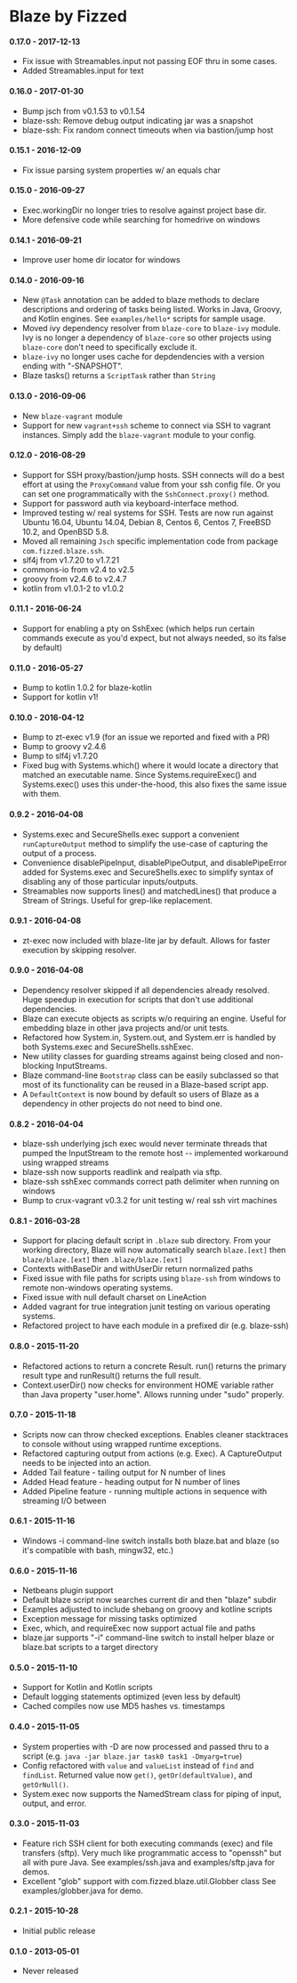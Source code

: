 Blaze by Fizzed
===============

#### 0.17.0 - 2017-12-13

 - Fix issue with Streamables.input not passing EOF thru in some cases.
 - Added Streamables.input for text

#### 0.16.0 - 2017-01-30

 - Bump jsch from v0.1.53 to v0.1.54
 - blaze-ssh: Remove debug output indicating jar was a snapshot
 - blaze-ssh: Fix random connect timeouts when via bastion/jump host

#### 0.15.1 - 2016-12-09

 - Fix issue parsing system properties w/ an equals char

#### 0.15.0 - 2016-09-27

 - Exec.workingDir no longer tries to resolve against project base dir.
 - More defensive code while searching for homedrive on windows

#### 0.14.1 - 2016-09-21

 - Improve user home dir locator for windows

#### 0.14.0 - 2016-09-16

 - New `@Task` annotation can be added to blaze methods to declare descriptions
   and ordering of tasks being listed.  Works in Java, Groovy, and Kotlin engines.
   See `examples/hello*` scripts for sample usage.
 - Moved ivy dependency resolver from `blaze-core` to `blaze-ivy` module.  Ivy
   is no longer a dependency of `blaze-core` so other projects using `blaze-core`
   don't need to specifically exclude it.
 - `blaze-ivy` no longer uses cache for depdendencies with a version ending
   with "-SNAPSHOT".
 - Blaze tasks() returns a `ScriptTask` rather than `String`

#### 0.13.0 - 2016-09-06

 - New `blaze-vagrant` module
 - Support for new `vagrant+ssh` scheme to connect via SSH to vagrant
   instances. Simply add the `blaze-vagrant` module to your config.

#### 0.12.0 - 2016-08-29

 - Support for SSH proxy/bastion/jump hosts. SSH connects will do a best
   effort at using the `ProxyCommand` value from your ssh config file.  Or you
   can set one programmatically with the `SshConnect.proxy()` method.
 - Support for password auth via keyboard-interface method.
 - Improved testing w/ real systems for SSH.  Tests are now run against
   Ubuntu 16.04, Ubuntu 14.04, Debian 8, Centos 6, Centos 7, FreeBSD 10.2,
   and OpenBSD 5.8.
 - Moved all remaining `Jsch` specific implementation code from package
   `com.fizzed.blaze.ssh`.
 - slf4j from v1.7.20 to v1.7.21
 - commons-io from v2.4 to v2.5
 - groovy from v2.4.6 to v2.4.7
 - kotlin from v1.0.1-2 to v1.0.2

#### 0.11.1 - 2016-06-24

 - Support for enabling a pty on SshExec (which helps run certain commands
   execute as you'd expect, but not always needed, so its false by default)

#### 0.11.0 - 2016-05-27

 - Bump to kotlin 1.0.2 for blaze-kotlin
 - Support for kotlin v1!

#### 0.10.0 - 2016-04-12

 - Bump to zt-exec v1.9 (for an issue we reported and fixed with a PR)
 - Bump to groovy v2.4.6
 - Bump to slf4j v1.7.20
 - Fixed bug with Systems.which() where it would locate a directory that matched an
   executable name.  Since Systems.requireExec() and Systems.exec() uses this 
   under-the-hood, this also fixes the same issue with them. 

#### 0.9.2 - 2016-04-08

 - Systems.exec and SecureShells.exec support a convenient `runCaptureOutput`
   method to simplify the use-case of capturing the output of a process.
 - Convenience disablePipeInput, disablePipeOutput, and disablePipeError added
   for Systems.exec and SecureShells.exec to simplify syntax of disabling any
   of those particular inputs/outputs.
 - Streamables now supports lines() and matchedLines() that produce a Stream
   of Strings.  Useful for grep-like replacement.

#### 0.9.1 - 2016-04-08

 - zt-exec now included with blaze-lite jar by default. Allows for faster
   execution by skipping resolver.

#### 0.9.0 - 2016-04-08

 - Dependency resolver skipped if all dependencies already resolved.  Huge
   speedup in execution for scripts that don't use additional dependencies.
 - Blaze can execute objects as scripts w/o requiring an engine. Useful for
   embedding blaze in other java projects and/or unit tests.
 - Refactored how System.in, System.out, and System.err is handled by both
   Systems.exec and SecureShells.sshExec.
 - New utility classes for guarding streams against being closed and 
   non-blocking InputStreams.
 - Blaze command-line `Bootstrap` class can be easily subclassed so that most
   of its functionality can be reused in a Blaze-based script app.
 - A `DefaultContext` is now bound by default so users of Blaze as a dependency
   in other projects do not need to bind one.

#### 0.8.2 - 2016-04-04

 - blaze-ssh underlying jsch exec would never terminate threads that pumped
   the InputStream to the remote host -- implemented workaround using wrapped
   streams
 - blaze-ssh now supports readlink and realpath via sftp.
 - blaze-ssh sshExec commands correct path delimiter when running on windows
 - Bump to crux-vagrant v0.3.2 for unit testing w/ real ssh virt machines

#### 0.8.1 - 2016-03-28

 - Support for placing default script in  `.blaze` sub directory.  From your
   working directory, Blaze will now automatically search `blaze.[ext]` then 
   `blaze/blaze.[ext]` then `.blaze/blaze.[ext]`
 - Contexts withBaseDir and withUserDir return normalized paths
 - Fixed issue with file paths for scripts using `blaze-ssh` from windows to
   remote non-windows operating systems.
 - Fixed issue with null default charset on LineAction
 - Added vagrant for true integration junit testing on various operating systems.
 - Refactored project to have each module in a prefixed dir (e.g. blaze-ssh)

#### 0.8.0 - 2015-11-20

 - Refactored actions to return a concrete Result.  run() returns the primary
   result type and runResult() returns the full result.
 - Context.userDir() now checks for environment HOME variable rather than
   Java property "user.home".  Allows running under "sudo" properly.

#### 0.7.0 - 2015-11-18

 - Scripts now can throw checked exceptions.  Enables cleaner stacktraces to
   console without using wrapped runtime exceptions.
 - Refactored capturing output from actions (e.g. Exec).  A CaptureOutput needs
   to be injected into an action.
 - Added Tail feature - tailing output for N number of lines
 - Added Head feature - heading output for N number of lines
 - Added Pipeline feature - running multiple actions in sequence with streaming
   I/O between

#### 0.6.1 - 2015-11-16

 - Windows -i command-line switch installs both blaze.bat and blaze (so it's
   compatible with bash, mingw32, etc.)

#### 0.6.0 - 2015-11-16

 - Netbeans plugin support 
 - Default blaze script now searches current dir and then "blaze" subdir
 - Examples adjusted to include shebang on groovy and kotline scripts
 - Exception message for missing tasks optimized
 - Exec, which, and requireExec now support actual file and paths
 - blaze.jar supports "-i" command-line switch to install helper blaze or blaze.bat
   scripts to a target directory

#### 0.5.0 - 2015-11-10

 - Support for Kotlin and Kotlin scripts
 - Default logging statements optimized (even less by default)
 - Cached compiles now use MD5 hashes vs. timestamps

#### 0.4.0 - 2015-11-05

 - System properties with -D are now processed and passed thru to a script
   (e.g. `java -jar blaze.jar task0 task1 -Dmyarg=true`)
 - Config refactored with `value` and `valueList` instead of `find` and `findList`.
   Returned value now `get()`, `getOr(defaultValue)`, and `getOrNull()`.
 - System.exec now supports the NamedStream class for piping of input, output,
   and error.

#### 0.3.0 - 2015-11-03
 
 - Feature rich SSH client for both executing commands (exec) and file transfers
   (sftp). Very much like programmatic access to "openssh" but all with pure Java.
   See examples/ssh.java and examples/sftp.java for demos.
 - Excellent "glob" support with com.fizzed.blaze.util.Globber class
   See examples/globber.java for demo.

#### 0.2.1 - 2015-10-28

 - Initial public release

#### 0.1.0 - 2013-05-01

 - Never released
